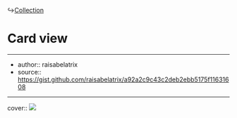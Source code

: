↪[Collection](Collection.md)

# Card view

---

- author:: raisabelatrix
- source:: https://gist.github.com/raisabelatrix/a92a2c9c43c2deb2ebb5175f11631608

---

cover:: ![](https://i.imgur.com/YN56k3S.png)

```css

```

